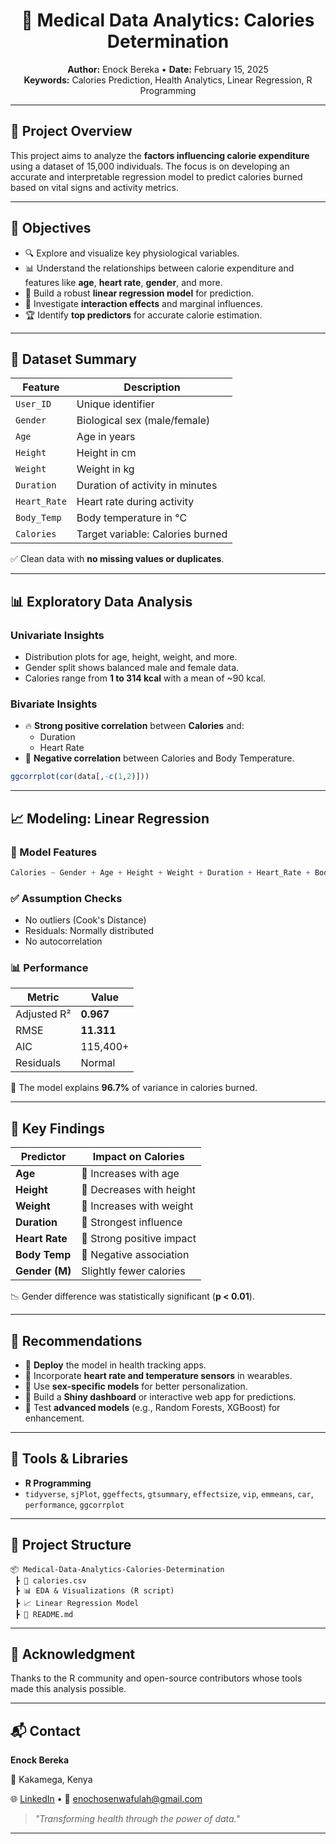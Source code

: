 
<h1 align="center">🧬 Medical Data Analytics: Calories Determination</h1>

<p align="center">
  <b>Author:</b> Enock Bereka • <b>Date:</b> February 15, 2025  <br>
  <b>Keywords:</b> Calories Prediction, Health Analytics, Linear Regression, R Programming
</p>

---

## 📌 Project Overview

This project aims to analyze the **factors influencing calorie expenditure** using a dataset of 15,000 individuals. The focus is on developing an accurate and interpretable regression model to predict calories burned based on vital signs and activity metrics.

---

## 🎯 Objectives

- 🔍 Explore and visualize key physiological variables.
- 📊 Understand the relationships between calorie expenditure and features like **age**, **heart rate**, **gender**, and more.
- 🧠 Build a robust **linear regression model** for prediction.
- 🧩 Investigate **interaction effects** and marginal influences.
- 🏆 Identify **top predictors** for accurate calorie estimation.

---

## 🧪 Dataset Summary

| Feature       | Description                         |
|---------------|-------------------------------------|
| `User_ID`     | Unique identifier                   |
| `Gender`      | Biological sex (male/female)        |
| `Age`         | Age in years                        |
| `Height`      | Height in cm                        |
| `Weight`      | Weight in kg                        |
| `Duration`    | Duration of activity in minutes     |
| `Heart_Rate`  | Heart rate during activity          |
| `Body_Temp`   | Body temperature in °C              |
| `Calories`    | Target variable: Calories burned    |

✅ Clean data with **no missing values or duplicates**.

---

## 📊 Exploratory Data Analysis

### Univariate Insights

- Distribution plots for age, height, weight, and more.
- Gender split shows balanced male and female data.
- Calories range from **1 to 314 kcal** with a mean of ~90 kcal.

### Bivariate Insights

- 🔥 **Strong positive correlation** between **Calories** and:
  - Duration
  - Heart Rate
- 🧊 **Negative correlation** between Calories and Body Temperature.

```r
ggcorrplot(cor(data[,-c(1,2)]))
```

---

## 📈 Modeling: Linear Regression

### 🔧 Model Features

```r
Calories ~ Gender + Age + Height + Weight + Duration + Heart_Rate + Body_Temp
```

### ✅ Assumption Checks

- No outliers (Cook's Distance)
- Residuals: Normally distributed
- No autocorrelation

### 📊 Performance

| Metric        | Value    |
|---------------|----------|
| Adjusted R²   | **0.967** |
| RMSE          | **11.311** |
| AIC           | 115,400+  |
| Residuals     | Normal    |

🎯 The model explains **96.7%** of variance in calories burned.

---

## 📌 Key Findings

| Predictor       | Impact on Calories        |
|-----------------|---------------------------|
| **Age**         | 🔼 Increases with age       |
| **Height**      | 🔽 Decreases with height    |
| **Weight**      | 🔼 Increases with weight    |
| **Duration**    | 🔼 Strongest influence      |
| **Heart Rate**  | 🔼 Strong positive impact   |
| **Body Temp**   | 🔽 Negative association     |
| **Gender (M)**  | Slightly fewer calories    |

📉 Gender difference was statistically significant (**p < 0.01**).

---

## 📌 Recommendations

- 🔁 **Deploy** the model in health tracking apps.
- 💓 Incorporate **heart rate and temperature sensors** in wearables.
- 🧠 Use **sex-specific models** for better personalization.
- 📲 Build a **Shiny dashboard** or interactive web app for predictions.
- 🚀 Test **advanced models** (e.g., Random Forests, XGBoost) for enhancement.

---

## 💼 Tools & Libraries

- **R Programming**
- `tidyverse`, `sjPlot`, `ggeffects`, `gtsummary`, `effectsize`, `vip`, `emmeans`, `car`, `performance`, `ggcorrplot`

---

## 📂 Project Structure

```
📦 Medical-Data-Analytics-Calories-Determination
 ┣ 📜 calories.csv
 ┣ 📊 EDA & Visualizations (R script)
 ┣ 📈 Linear Regression Model
 ┣ 📄 README.md
```

---

## 🙌 Acknowledgment

Thanks to the R community and open-source contributors whose tools made this analysis possible.

---

## 📬 Contact

**Enock Bereka**  

📍 Kakamega, Kenya  

🌐 [LinkedIn](https://www.linkedin.com/in/enock-bereka) • 📧 enochosenwafulah@gmail.com 

> _"Transforming health through the power of data."_

---
